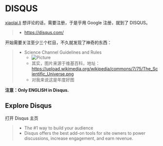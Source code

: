 
DISQUS
===

[xiaolai.li](http://xiaolai.li) 想评论的话，需要注册，于是乎用 Google 注册，就到了 DISQUS。
> * https://disqus.com/

开始需要关注至少三个栏目，不久就发现了神奇的东西：
> * Science Channel Guidelines and Rules
>   * ![Picture](https://upload.wikimedia.org/wikipedia/commons/7/75/The_Scientific_Universe.png)
>   * 其实，图片来源于维基百科，地址：https://upload.wikimedia.org/wikipedia/commons/7/75/The_Scientific_Universe.png
>   * 对我来说这是年度好图

**注意：Only ENGLISH in Disqus.**

Explore Disqus
---
打开 Disqus 主页
> * The #1 way to build your audience
> * Disqus offers the best add-on tools for site owners to power discussions, increase engagement, and earn revenue.

